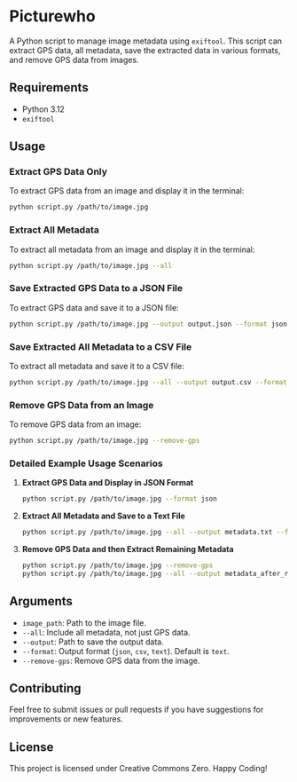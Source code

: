 # Picturewho

A Python script to manage image metadata using `exiftool`. This script can extract GPS data, all metadata, save the extracted data in various formats, and remove GPS data from images.

## Requirements

- Python 3.12
- `exiftool`

## Usage

### Extract GPS Data Only

To extract GPS data from an image and display it in the terminal:
```sh
python script.py /path/to/image.jpg
```

### Extract All Metadata

To extract all metadata from an image and display it in the terminal:
```sh
python script.py /path/to/image.jpg --all
```

### Save Extracted GPS Data to a JSON File

To extract GPS data and save it to a JSON file:
```sh
python script.py /path/to/image.jpg --output output.json --format json
```

### Save Extracted All Metadata to a CSV File

To extract all metadata and save it to a CSV file:
```sh
python script.py /path/to/image.jpg --all --output output.csv --format csv
```

### Remove GPS Data from an Image

To remove GPS data from an image:
```sh
python script.py /path/to/image.jpg --remove-gps
```

### Detailed Example Usage Scenarios

1. **Extract GPS Data and Display in JSON Format**
   ```sh
   python script.py /path/to/image.jpg --format json
   ```

2. **Extract All Metadata and Save to a Text File**
   ```sh
   python script.py /path/to/image.jpg --all --output metadata.txt --format text
   ```

3. **Remove GPS Data and then Extract Remaining Metadata**
   ```sh
   python script.py /path/to/image.jpg --remove-gps
   python script.py /path/to/image.jpg --all --output metadata_after_removal.txt --format text
   ```

## Arguments

- `image_path`: Path to the image file.
- `--all`: Include all metadata, not just GPS data.
- `--output`: Path to save the output data.
- `--format`: Output format (`json`, `csv`, `text`). Default is `text`.
- `--remove-gps`: Remove GPS data from the image.

## Contributing

Feel free to submit issues or pull requests if you have suggestions for improvements or new features.

## License

This project is licensed under Creative Commons Zero. Happy Coding!
